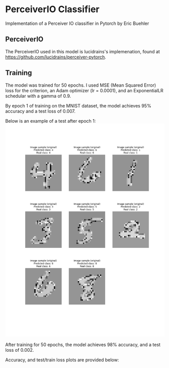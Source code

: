 # PerceiverIO Classifier

Implementation of a Perceiver IO classifier in Pytorch by Eric Buehler

## PerceiverIO
The PerceiverIO used in this model is lucidrains's implemenation, found at https://github.com/lucidrains/perceiver-pytorch.

## Training
The model was trained for 50 epochs. I used MSE (Mean Squared Error) loss for the criterion, an Adam optimizer (lr = 0.0001), and an ExponentialLR schedular with a gamma of 0.9.

By epoch 1 of training on the MNIST dataset, the model achieves 95% accuracy and a test loss of 0.007.

Below is an example of a test after epoch 1:
![](images/image_epoch_1.png)

After training for 50 epochs, the model achieves 98% accuracy, and a test loss of 0.002.

Accuracy, and test/train loss plots are provided below:







